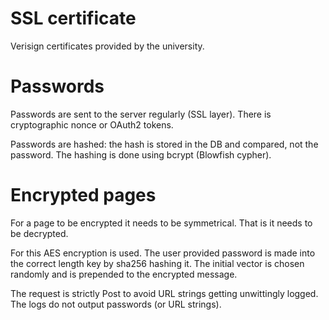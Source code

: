 # SSL certificate
Verisign certificates provided by the university.

# Passwords
Passwords are sent to the server regularly (SSL layer). There is cryptographic nonce or OAuth2 tokens.

Passwords are hashed: the hash is stored in the DB and compared, not the password. The hashing is done using bcrypt (Blowfish cypher).

# Encrypted pages
For a page to be encrypted it needs to be symmetrical. That is it needs to be decrypted.

For this AES encryption is used. The user provided password is made into the correct length key by sha256 hashing it.
The initial vector is chosen randomly and is prepended to the encrypted message.

The request is strictly Post to avoid URL strings getting unwittingly logged. The logs do not output passwords (or URL strings).

